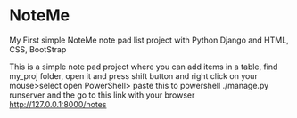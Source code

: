 # NoteMe
My First simple NoteMe note pad list project with Python Django and HTML, CSS, BootStrap

This is a simple note pad project where you can add items in a table, find my_proj folder, open it and press shift button and right click on your mouse>select open PowerShell> paste this to powershell ./manage.py runserver and the go to this link with your browser http://127.0.0.1:8000/notes
